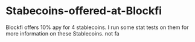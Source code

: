 # Stabecoins-offered-at-Blockfi
Blockfi offers 10% apy for 4 stablecoins. I run some stat tests on them for more information on these Stablecoins. not fa
